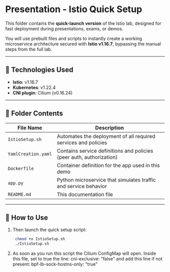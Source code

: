 # Presentation - Istio Quick Setup

This folder contains the **quick-launch version** of the Istio lab, designed for fast deployment during presentations, exams, or demos.

You will use prebuilt files and scripts to instantly create a working microservice architecture secured with **Istio v1.16.7**, bypassing the manual steps from the full lab.

---

## 🔧 Technologies Used

- **Istio**: v1.16.7  
- **Kubernetes**: v1.22.4  
- **CNI plugin**: Cilium (v0.16.24)

---

## 📁 Folder Contents

| File Name           | Description                                                              |
|---------------------|--------------------------------------------------------------------------|
| `IstioSetup.sh`     | Automates the deployment of all required services and policies           |
| `YamlCreation.yaml` | Contains service definitions and policies (peer auth, authorization)     |
| `Dockerfile`        | Container definition for the app used in this demo                       |
| `app.py`            | Python microservice that simulates traffic and service behavior          |
| `README.md`         | This documentation file                                                  |

---

## 🚀 How to Use

1. Then launch the quick setup script:

   ```bash
    chmod +x IstioSetup.sh  
    ./IstioSetup.sh
2. As soon as you run this script the Cilium ConfigMap will open. Inside this file, set to true the line: cni-exclusive: "false" and add this line if not present:  bpf-lb-sock-hostns-only: "true"

